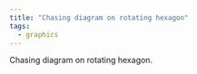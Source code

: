 ```yaml
---
title: "Chasing diagram on rotating hexagon"
tags:
  - graphics
---
```


Chasing diagram on rotating hexagon.

<canvas id="pentagonCanvas" width="500" height="500"></canvas>
<script> 
const canvas = document.getElementById('pentagonCanvas');
const ctx = canvas.getContext('2d');

// Define the gradient color palette from blue to yellow
const colorPalette = [
    '#0000FF', '#1A33FF', '#3366FF', '#4D99FF', '#66CCFF', '#80FFFF', '#99FFCC', '#B3FF99',
    '#CCFF66', '#E6FF33', '#FFFF00', '#FFCC00', '#FF9933', '#FF6600', '#FF3300', '#FFFF33'
];

let colorIndex = 0; // Start with the first color

// Function to draw a pentagon and return its edges
function drawPentagon(points, color) {
    let edges = [];
    ctx.strokeStyle = color;
    ctx.beginPath();
    for (let i = 0; i < points.length; i++) {
        const startPoint = points[i];
        const endPoint = points[(i + 1) % points.length]; // Connect the last point to the first
        ctx.moveTo(startPoint.x, startPoint.y);
        ctx.lineTo(endPoint.x, endPoint.y);
        edges.push([startPoint, endPoint]);
    }
    ctx.stroke();
    return edges;
}

// Function to calculate the next pentagon's points
function getNextPentagonPoints(previousEdges) {
    let newPoints = [];

    // For each edge, calculate a point 1/10th along the line
    for (let i = 0; i < previousEdges.length; i++) {
        const startPoint = previousEdges[i][0];
        const endPoint = previousEdges[i][1];

        // Calculate 1/10th point along the line
        const newPoint = {
            x: startPoint.x + (endPoint.x - startPoint.x) * 0.1,
            y: startPoint.y + (endPoint.y - startPoint.y) * 0.1
        };
        newPoints.push(newPoint);
    }

    return newPoints;
}

// Function to create the pentagons iteratively with shifting colors
function createPentagons(initialPoints, iterations) {
    let currentPoints = initialPoints;
    for (let i = 0; i < iterations; i++) {
        const color = colorPalette[(colorIndex + i) % colorPalette.length]; // Shift color by index
        const edges = drawPentagon(currentPoints, color);
        currentPoints = getNextPentagonPoints(edges); // Calculate the next pentagon's points
    }
}

// Initial points for the first pentagon
const centerX = canvas.width / 2;
const centerY = canvas.height / 2;
const radius = 150;

// Generate points for the initial pentagon
const initialPentagon = [];
for (let i = 0; i < 6; i++) {
    const angle = (2 * Math.PI / 6) * i - Math.PI / 2; // Starting from the top
    initialPentagon.push({
        x: centerX + radius * Math.cos(angle),
        y: centerY + radius * Math.sin(angle)
    });
}

// Function to animate the pentagons
function animatePentagons() {
    ctx.clearRect(0, 0, canvas.width, canvas.height); // Clear canvas before each frame
    createPentagons(initialPentagon, 40);
    colorIndex = (colorIndex + 1) % colorPalette.length; // Shift color index
    setTimeout(animatePentagons, 50); // Request next frame
}

// Start the animation
animatePentagons();
</script>

